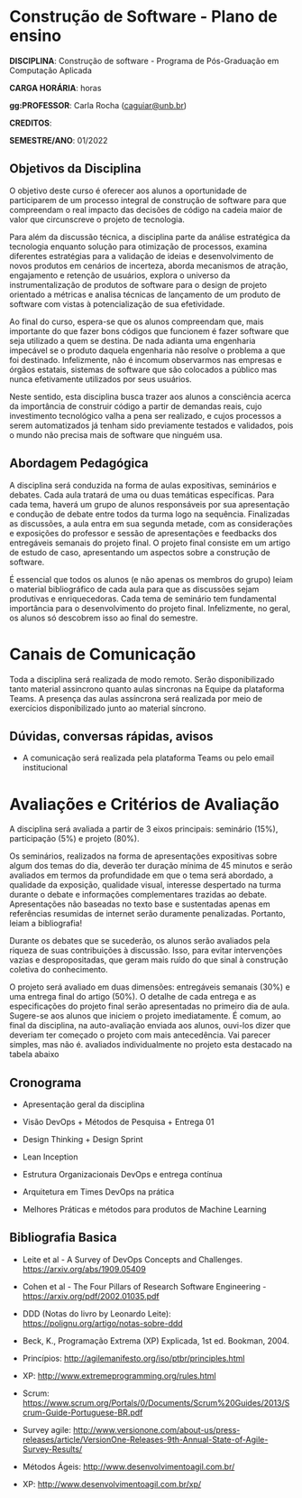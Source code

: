
# Construção de Software - Plano de ensino

**DISCIPLINA**: Construção de software - Programa de Pós-Graduação em Computação Aplicada

**CARGA HORÁRIA**:  horas

**gg:PROFESSOR**: Carla Rocha (caguiar@unb.br)

**CREDITOS**: 

**SEMESTRE/ANO**: 01/2022



## Objetivos da Disciplina

O objetivo deste curso é oferecer aos alunos a oportunidade de participarem de um processo integral de construção de software para que compreendam o real impacto das decisões de código na cadeia maior de valor que circunscreve o projeto de tecnologia.

Para além da discussão técnica, a disciplina parte da análise estratégica da tecnologia enquanto solução para otimização de processos, examina diferentes estratégias para a validação de ideias e desenvolvimento de novos produtos em cenários de incerteza, aborda mecanismos de atração, engajamento e retenção de usuários, explora o universo da instrumentalização de produtos de software para o design de projeto orientado a métricas e analisa técnicas de lançamento de um produto de software com vistas à potencialização de sua efetividade.

Ao final do curso, espera-se que os alunos compreendam que, mais importante do que fazer bons códigos que funcionem é fazer software que seja utilizado a quem se destina. De nada adianta uma engenharia impecável se o produto daquela engenharia não resolve o problema a que foi destinado. Infelizmente, não é incomum observarmos nas empresas e órgãos estatais, sistemas de software que são colocados a público mas nunca efetivamente utilizados por seus usuários.

Neste sentido, esta disciplina busca trazer aos alunos a consciência acerca da importância de construir código a partir de demandas reais, cujo investimento tecnológico valha a pena ser realizado, e cujos processos a serem automatizados já tenham sido previamente testados e validados, pois o mundo não precisa mais de software que ninguém usa.

 ## Abordagem Pedagógica
 
A disciplina será conduzida na forma de aulas expositivas, seminários e debates. Cada aula tratará de uma ou duas temáticas específicas. Para cada tema, haverá um grupo de alunos responsáveis por sua apresentação e condução de debate entre todos da turma logo na sequência. Finalizadas as discussões, a aula entra em sua segunda metade, com as considerações e exposições do professor e sessão de apresentações e feedbacks dos entregáveis semanais do projeto final. O projeto final consiste em um artigo de estudo de caso, apresentando um aspectos sobre a  construção de software.

É essencial que todos os alunos (e não apenas os membros do grupo) leiam o material bibliográfico de cada aula para que as discussões sejam produtivas e enriquecedoras. Cada tema de seminário tem fundamental importância para o desenvolvimento do projeto final. Infelizmente, no geral, os alunos só descobrem isso ao final do semestre.


# Canais de Comunicação
Toda a disciplina será realizada de modo remoto. Serão disponibilizado tanto material assincrono quanto aulas sincronas na Equipe da plataforma Teams. A presença das aulas assíncrona será realizada por meio de exercícios disponibilizado junto ao material síncrono. 


## Dúvidas, conversas rápidas, avisos
- A comunicação será realizada pela plataforma Teams ou pelo email institucional


# Avaliações e Critérios de Avaliação
A disciplina será avaliada a partir de 3 eixos principais: seminário (15%), participação (5%) e projeto (80%).

Os seminários, realizados na forma de apresentações expositivas sobre algum dos temas do dia, deverão ter duração mínima de 45 minutos e serão avaliados em termos da profundidade em que o tema será abordado, a qualidade da exposição, qualidade visual, interesse despertado na turma durante o debate e informações complementares trazidas ao debate. Apresentações não baseadas no texto base e sustentadas apenas em referências resumidas de internet serão duramente penalizadas. Portanto, leiam a bibliografia!

Durante os debates que se sucederão, os alunos serão avaliados pela riqueza de suas contribuições à discussão. Isso, para evitar intervenções vazias e despropositadas, que geram mais ruído do que sinal à construção coletiva do conhecimento.

O projeto será avaliado em duas dimensões: entregáveis semanais (30%) e uma entrega final do artigo (50%). O detalhe de cada entrega e as especificações do projeto final serão apresentadas no primeiro dia de aula. Sugere-se aos alunos que iniciem o projeto imediatamente. É comum, ao final da disciplina, na auto-avaliação enviada aos alunos, ouvi-los dizer que deveriam ter começado o projeto com mais antecedência. Vai parecer simples, mas não é.
 avaliados individualmente no projeto esta destacado na tabela abaixo


## Cronograma
-  Apresentação geral da disciplina 

- Visão DevOps + Métodos de Pesquisa + Entrega 01

- Design Thinking + Design Sprint 

- Lean Inception 

- Estrutura Organizacionais DevOps e entrega contínua

- Arquitetura em Times DevOps na prática

 - Melhores Práticas e métodos para produtos de Machine Learning



## Bibliografia Basica
- Leite et al - A Survey of DevOps Concepts and Challenges. https://arxiv.org/abs/1909.05409
- Cohen et al - The Four Pillars of Research Software Engineering - https://arxiv.org/pdf/2002.01035.pdf
- DDD (Notas do livro by Leonardo Leite): https://polignu.org/artigo/notas-sobre-ddd


-  Beck, K., Programação Extrema (XP) Explicada, 1st ed. Bookman, 2004. 
- Princípios: http://agilemanifesto.org/iso/ptbr/principles.html
- XP: http://www.extremeprogramming.org/rules.html
- Scrum: https://www.scrum.org/Portals/0/Documents/Scrum%20Guides/2013/Scrum-Guide-Portuguese-BR.pdf
- Survey agile: http://www.versionone.com/about-us/press-releases/article/VersionOne-Releases-9th-Annual-State-of-Agile-Survey-Results/
- Métodos Ágeis: http://www.desenvolvimentoagil.com.br/
- XP: http://www.desenvolvimentoagil.com.br/xp/


